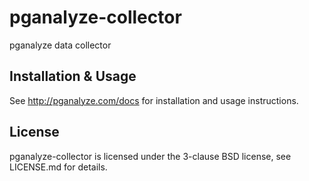 pganalyze-collector
===================

pganalyze data collector


Installation & Usage
--------------------

See http://pganalyze.com/docs for installation and usage instructions.

License
-------

pganalyze-collector is licensed under the 3-clause BSD license, see LICENSE.md for details.
